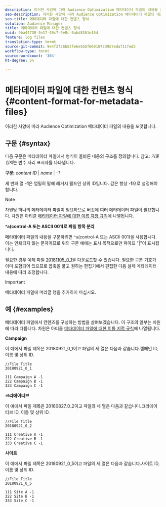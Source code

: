 ```yaml
---
description: 이러한 사양에 따라 Audience Optimization 메타데이터 파일의 내용을 포맷합니다.
seo-description: 이러한 사양에 따라 Audience Optimization 메타데이터 파일의 내용을 포맷합니다.
seo-title: 메타데이터 파일에 대한 컨텐츠 형식
solution: Audience Manager
title: 메타데이터 파일에 대한 컨텐츠 형식
uuid: 9ba44738-3e17-40c7-9e8c-5abd8361e16d
feature: log files
translation-type: tm+mt
source-git-commit: 9e4f2f26b83fe6e5b6f669107239d7edaf11fed3
workflow-type: tm+mt
source-wordcount: '304'
ht-degree: 5%

---
```



# 메타데이터 파일에 대한 컨텐츠 형식{#content-format-for-metadata-files}

이러한 사양에 따라 Audience Optimization 메타데이터 파일의 내용을 포맷합니다.

## 구문 {#syntax}

다음 구문은 메타데이터 파일에서 형식이 올바른 내용의 구조를 정의합니다. 참고: *기울임체*&#x200B;는 변수 자리 표시자를 나타냅니다.

**구문:**  *content ID* |  *name* |  *-1*

<!--In the contents syntax, you'll notice a parent ID variable. Don't confuse it with the parent ID used in the [metadata file name](../../../reporting/audience-optimization-reports/metadata-files-intro/metadata-file-names.md). These 2 variables seem similar, but they represent different things. In the file name, the parent ID corresponds to a category like "campaign" (ID 1), "placement" (ID 3), or "tactic" (ID 9), etc. In the file body:-->

세 번째 열 **-1**&#x200B;은 엄밀히 말해 레거시 필드인 상위 ID입니다. 값은 항상 **-1**&#x200B;으로 설정해야 합니다.

>[!NOTE]
>
>차원당 하나의 메타데이터 파일이 필요하므로 버킷에 여러 메타데이터 파일이 필요합니다. 차원은 아티클 [메타데이터 파일에 대한 이름 지정 규칙](../../../reporting/audience-optimization-reports/metadata-files-intro/metadata-file-names.md#child-dimension)에 나열됩니다.

**^a(control-A 또는 ASCII 001)로 파일 항목 분리**

메타데이터 파일의 내용을 구분하려면 `^a`(control-A 또는 ASCII 001)을 사용합니다. 이는 인쇄되지 않는 문자이므로 위의 구문 예에는 표시 목적으로만 파이프 &quot;|&quot;이 표시됩니다.

필요한 경우 예제 파일 [20181105_0_1](assets/20181105_0_1.zip)을 다운로드할 수 있습니다. 필요한 구분 기호가 이미 포함되어 있으므로 압축을 풀고 원하는 편집기에서 편집한 다음 실제 메타데이터 내용에 따라 조정합니다.

>[!IMPORTANT]
>
>메타데이터 파일에 머리글 행을 추가하지 마십시오.

## 예 {#examples}

메타데이터 파일에서 컨텐츠를 구성하는 방법을 살펴보겠습니다. 이 구조의 일부는 차원에 따라 다릅니다. 차원은 아티클 [메타데이터 파일에 대한 이름 지정 규칙](../../../reporting/audience-optimization-reports/metadata-files-intro/metadata-file-names.md#child-dimension)에 나열됩니다.

**Campaign**

이 예에서 파일 제목은 20180921_0_1이고 파일의 세 열은 다음과 같습니다.캠페인 ID, 이름 및 상위 ID.

<!--Let's say you want to populate the creative drop down menu with creative names from a particular campaign. In this case, your metadata file name would include ID 1 (campaign) and ID 2 (creative). Following the content syntax, your metadata file would contain the creative ID, creative name, and actual campaign ID.-->

```
//File Title
20180921_0_1

111 Campaign A -1
222 Campaign B -1
333 Campaign C -1
```

**크리에이티브**

이 예에서 파일 제목은 20180827_0_2이고 파일의 세 열은 다음과 같습니다.크리에이티브 ID, 이름 및 상위 ID.

```
//File Title
20180921_0_2

111 Creative A -1
222 Creative B -1
333 Creative C -1
```

**사이트**

이 예에서 파일 제목은 20180921_0_5이고 파일의 세 열은 다음과 같습니다.사이트 ID, 이름 및 상위 ID.

```
//File Title
20180921_0_5

111 Site A -1
222 Site B -1
333 Site C -1
```
